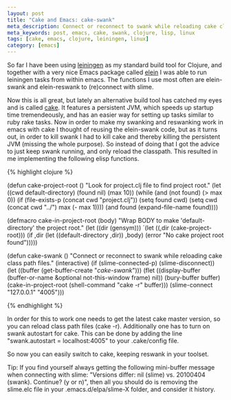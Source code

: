 ```yaml
---
layout: post
title: "Cake and Emacs: cake-swank"
meta_description: Connect or reconnect to swank while reloading cake class path files with cake -r
meta_keywords: post, emacs, cake, swank, clojure, lisp, linux
tags: [cake, emacs, clojure, leiningen, linux]
category: [emacs]
---
```


So far I have been using <a
href="https://github.com/technomancy/leiningen">leiningen</a> as my
standard build tool for Clojure, and together with a very nice Emacs
package
called <a href="http://blog.remvee.net/2010/08/19/elein_el_leiningen_functions_for_emacs">elein</a>
I was able to run leiningen tasks from within emacs. The functions I use
 most often are elein-swank and elein-reswank to (re)connect with slime.

Now this is all great, but lately an alternative build tool has catched my
eyes and is called <a href="https://github.com/ninjudd/cake">cake</a>. It features a
persistent JVM, which speeds up startup time tremendeously, and has an
easier way for setting up tasks similar to ruby rake
tasks. Now in order to make my swanking and reswanking work in emacs
with cake I thought of reusing the elein-swank code, but as it turns
out, in order to kill swank I had to kill cake and thereby killing the
persistent JVM (missing the whole purpose). So instead of doing that I
got the advice to just keep swank running, and only reload the
classpath. This resulted in me implementing the following elisp functions.

{% highlight clojure %}

(defun cake-project-root ()
  "Look for project.clj file to find project root."
  (let ((cwd default-directory)
        (found nil)
        (max 10))
    (while (and (not found) (> max 0))
      (if (file-exists-p (concat cwd "project.clj"))
        (setq found cwd)
        (setq cwd (concat cwd "../") max (- max 1))))
    (and found (expand-file-name found))))

(defmacro cake-in-project-root (body)
  "Wrap BODY to make 'default-directory' the project root."
  (let ((dir (gensym)))
    `(let ((,dir (cake-project-root)))
       (if ,dir
         (let ((default-directory ,dir)) ,body)
         (error "No cake project root found")))))

(defun cake-swank ()
  "Connect or reconnect to swank while reloading cake class path files."
  (interactive)
  (if (slime-connected-p)
      (slime-disconnect))
  (let ((buffer (get-buffer-create "*cake-swank*")))
    (flet ((display-buffer
             (buffer-or-name &optional not-this-window frame) nil))
      (bury-buffer buffer)
      (cake-in-project-root (shell-command "cake -r" buffer)))
    (slime-connect "127.0.0.1" "4005")))

{% endhighlight %}

In order for this to work one needs to get the latest cake master
version, so you can reload class path files (cake -r). Additionally one has
to turn on swank autostart for cake. This can be done by adding the
line "swank.autostart = localhost:4005" to your .cake/config file.

So now you can easily switch to cake, keeping reswank in your toolset.

Tip: If you find yourself always getting the following mini-buffer
message when connecting with slime: "Versions differ: nil (slime)
vs. 20100404 (swank). Continue? (y or n)", then all you should do is
removing the slime.elc file in your .emacs.d/elpa/slime-X folder, and
consider it history.
